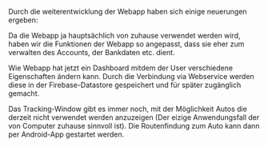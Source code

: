 Durch die weiterentwicklung der Webapp haben sich einige neuerungen ergeben:

Da die Webapp ja hauptsächlich von zuhause verwendet werden wird, haben wir die Funktionen der Webapp so angepasst, dass sie eher zum verwalten des Accounts, der Bankdaten etc. dient. 

Wie Webapp hat jetzt ein Dashboard mitdem der User verschiedene Eigenschaften ändern kann. Durch die Verbindung via Webservice werden diese in der Firebase-Datastore gespeichert und für später zugänglich gemacht. 

Das Tracking-Window gibt es immer noch, mit der Möglichkeit Autos die derzeit nicht verwendet werden anzuzeigen (Der eizige Anwendungsfall der von Computer zuhause sinnvoll ist). Die Routenfindung zum Auto kann dann per Android-App gestartet werden. 

